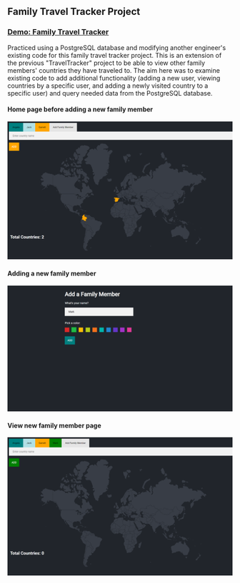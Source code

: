 ## Family Travel Tracker Project

### [Demo: Family Travel Tracker](https://family-travel-tracker-gdbecker.replit.app/)

Practiced using a PostgreSQL database and modifying another engineer's existing code for this family travel tracker project. This is an extension of the previous "TravelTracker" project to be able to view other family members' countries they have traveled to. The aim here was to examine existing code to add additional functionality (adding a new user, viewing countries by a specific user, and adding a newly visited country to a specific user) and query needed data from the PostgreSQL database.

#### Home page before adding a new family member

!["BeforeNewUser"](./01-BeforeNewUser.png)

#### Adding a new family member

!["AddNewUser"](./02-AddNewUser.png)

#### View new family member page

!["AfterNewUser"](./03-AfterNewUser.png)
